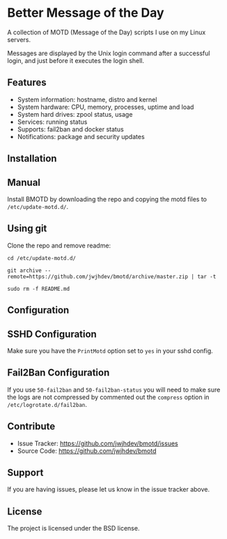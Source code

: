 Better Message of the Day
=========================

A collection of MOTD (Message of the Day) scripts I use on my Linux servers.

Messages are displayed by the Unix login command after a successful login, and
just before it executes the login shell.

Features
--------

- System information: hostname, distro and kernel
- System hardware: CPU, memory, processes, uptime and load
- System hard drives: zpool status, usage
- Services: running status
- Supports: fail2ban and docker status
- Notifications: package and security updates

Installation
------------

## Manual 

Install BMOTD by downloading the repo and copying the motd files
to `/etc/update-motd.d/`.

## Using git

Clone the repo and remove readme:

`cd /etc/update-motd.d/`

`git archive --remote=https://github.com/jwjhdev/bmotd/archive/master.zip | tar -t`
    
`sudo rm -f README.md`

Configuration
-------------

## SSHD Configuration 

Make sure you have the `PrintMotd` option set to `yes` in your sshd config.

## Fail2Ban Configuration 

If you use `50-fail2ban` and `50-fail2ban-status` you will need to make sure
the logs are not compressed by commented out the `compress` option 
in `/etc/logrotate.d/fail2ban`.

Contribute
----------

- Issue Tracker: https://github.com/jwjhdev/bmotd/issues
- Source Code: https://github.com/jwjhdev/bmotd

Support
-------

If you are having issues, please let us know in the issue tracker above.

License
-------

The project is licensed under the BSD license.